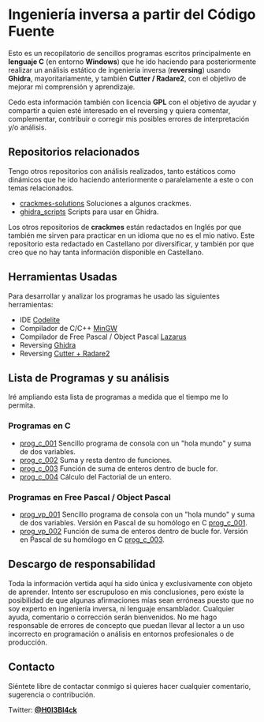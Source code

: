 # Ingeniería inversa a partir del Código Fuente

Esto es un recopilatorio de sencillos programas escritos principalmente en **lenguaje C** (en entorno **Windows**) que he ido haciendo para posteriormente realizar un análisis estático de ingeniería inversa (**reversing**) usando **Ghidra**, mayoritariamente, y también **Cutter / Radare2**, con el objetivo de mejorar mi comprensión y aprendizaje. 

Cedo esta información también con licencia **GPL** con el objetivo de ayudar y compartir a quien esté interesado en el reversing y quiera comentar, complementar, contribuir o corregir mis posibles errores de interpretación y/o análisis. 


## Repositorios relacionados 
Tengo otros repositorios con análisis realizados, tanto estáticos como dinámicos que he ido haciendo anteriormente o paralelamente a este o con temas relacionados.

* [crackmes-solutions](https://github.com/gabimarti/crackmes-solutions) Soluciones a algunos crackmes. 
* [ghidra_scripts](https://github.com/gabimarti/ghidra_scripts) Scripts para usar en Ghidra.

Los otros repositorios de **crackmes** están redactados en Inglés por que también me sirven para practicar en un idioma que no es el mio nativo. Este repositorio esta redactado en Castellano por diversificar, y también por que creo que no hay tanta información disponible en Castellano.


## Herramientas Usadas

Para desarrollar y analizar los programas he usado las siguientes herramientas:

* IDE [Codelite](https://codelite.org/)
* Compilador de C/C++ [MinGW](http://www.mingw.org/)
* Compilador de Free Pascal / Object Pascal [Lazarus](https://www.lazarus-ide.org/)
* Reversing [Ghidra](https://ghidra-sre.org/)
* Reversing [Cutter + Radare2](https://cutter.re/)


## Lista de Programas y su análisis

Iré ampliando esta lista de programas a medida que el tiempo me lo permita.

### Programas en C 

* [prog_c_001](analisis/prog_c_001/prog_c_001.md) Sencillo programa de consola con un "hola mundo" y suma de dos variables.
* [prog_c_002](analisis/prog_c_002/prog_c_002.md) Suma y resta dentro de funciones.
* [prog_c_003](analisis/prog_c_003/prog_c_003.md) Función de suma de enteros dentro de bucle for.
* [prog_c_004](analisis/prog_c_004/prog_c_004.md) Cálculo del Factorial de un entero.

### Programas en Free Pascal / Object Pascal

* [prog_vp_001](analisis/prog_vp_001/prog_vp_001.md) Sencillo programa de consola con un "hola mundo" y suma de dos variables. Versión en Pascal de su homólogo en C [prog_c_001](analisis/prog_c_001/prog_c_001.md).
* [prog_vp_002](analisis/prog_vp_002/prog_vp_002.md) Función de suma de enteros dentro de bucle for. Versión en Pascal de su homólogo en C [prog_c_003](analisis/prog_c_003/prog_c_003.md).

## Descargo de responsabilidad

Toda la información vertida aquí ha sido única y exclusivamente con objeto de aprender. Intento ser escrupuloso en mis conclusiones, pero existe la posibilidad de que algunas afirmaciones mías sean erróneas puesto que no soy experto en ingeniería inversa, ni lenguaje ensamblador. Cualquier ayuda, comentario o corrección serán bienvenidos. No me hago responsable de errores de concepto que puedan llevar al lector a un uso incorrecto en programación o análisis en entornos profesionales o de producción.


## Contacto

Siéntete libre de contactar conmigo si quieres hacer cualquier comentario, sugerencia o contribución.

Twitter: [**@H0l3Bl4ck**](https://twitter.com/H0l3Bl4ck)